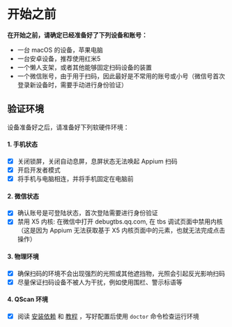 # 开始之前

**在开始之前，请确定已经准备好了下列设备和账号：**

- 一台 macOS 的设备，苹果电脑
- 一台安卓设备，推荐使用红米5
- 一个懒人支架，或者其他能够固定扫码设备的装置
- 一个微信账号，由于用于扫码，因此最好是不常用的账号或小号（微信号首次登录新设备时，需要手动进行身份验证）

## 验证环境

设备准备好之后，请准备好下列软硬件环境：

#### 1. 手机状态
- [x] 关闭锁屏，关闭自动息屏，息屏状态无法唤起 Appium 扫码
- [x] 开启开发者模式
- [x] 将手机与电脑相连，并将手机固定在电脑前

#### 2. 微信状态

- [x] 确认账号是可登陆状态，首次登陆需要进行身份验证
- [x] 禁用 X5 内核: 在微信中打开 debugtbs.qq.com, 在 tbs 调试页面中禁用内核（这是因为 Appium 无法获取基于 X5 内核页面中的元素，也就无法完成点击操作）

#### 3. 物理环境
- [x] 确保扫码的环境不会出现强烈的光照或其他遮挡物，光照会引起反光影响扫码
- [x] 尽量保证扫码设备不被人为干扰，例如使用围栏、警示标语等

#### 4. QScan 环境
- [x] 阅读 [安装依赖](../documents/install.html) 和 [教程](../documents/course.html) ，写好配置后使用 ```doctor``` 命令检查运行环境
